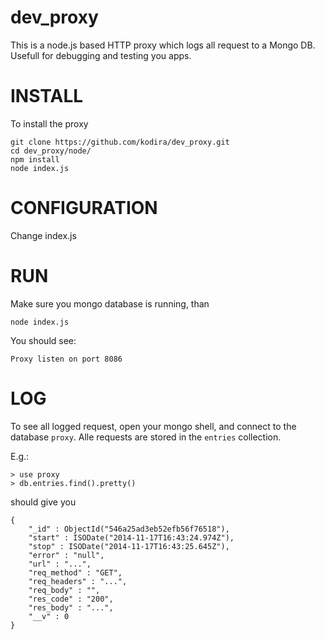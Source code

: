 dev_proxy
=========

This is a node.js based HTTP proxy which logs all request to a Mongo DB. Usefull for debugging and testing you apps. 


INSTALL
=======

To install the proxy

```
git clone https://github.com/kodira/dev_proxy.git
cd dev_proxy/node/
npm install
node index.js
```

CONFIGURATION
=============

Change index.js


RUN
===

Make sure you mongo database is running, than

```
node index.js
```

You should see:

```
Proxy listen on port 8086
```


LOG
===

To see all logged request, open your mongo shell, and connect to the database ``proxy``. Alle requests are stored in the ``entries`` collection.

E.g.:

```
> use proxy
> db.entries.find().pretty()
````

should give you 


```
{
	"_id" : ObjectId("546a25ad3eb52efb56f76518"),
	"start" : ISODate("2014-11-17T16:43:24.974Z"),
	"stop" : ISODate("2014-11-17T16:43:25.645Z"),
	"error" : "null",
	"url" : "...",
	"req_method" : "GET",
	"req_headers" : "...",
	"req_body" : "",
	"res_code" : "200",
	"res_body" : "...",
	"__v" : 0
}
```






